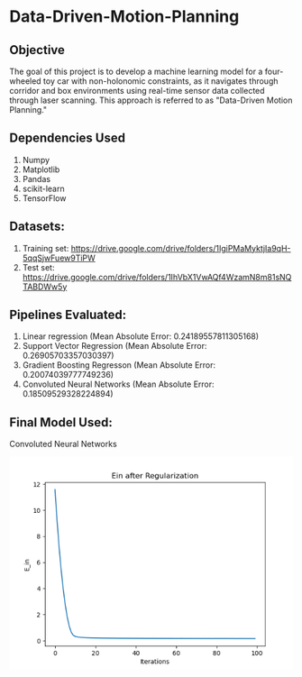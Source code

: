 # Data-Driven-Motion-Planning
  
## Objective

The goal of this project is to develop a machine learning model for a four-wheeled toy car with non-holonomic constraints, as it navigates through corridor and box environments using real-time sensor data collected through laser scanning. This approach is referred to as "Data-Driven Motion Planning."



## Dependencies Used
1. Numpy
2. Matplotlib
3. Pandas
4. scikit-learn
5. TensorFlow


## Datasets:
1. Training set: https://drive.google.com/drive/folders/1IgiPMaMyktjIa9qH-5qqSjwFuew9TiPW
2. Test set: https://drive.google.com/drive/folders/1IhVbX1VwAQf4WzamN8m81sNQTABDWw5y

## Pipelines Evaluated:

1. Linear regression (Mean Absolute Error: 0.24189557811305168)
2. Support Vector Regression (Mean Absolute Error: 0.26905703357030397)
3. Gradient Boosting Regresson (Mean Absolute Error: 0.20074039777749236)
4. Convoluted Neural Networks (Mean Absolute Error: 0.18509529328224894)

## Final Model Used:

Convoluted Neural Networks


![alt text](https://github.com/Sakethbngr/Data-Driven-Motion-Planning/blob/712ce0f74ad49a4099204734bcd5de5d1515d4e3/Results/Ein.png?raw=true)





